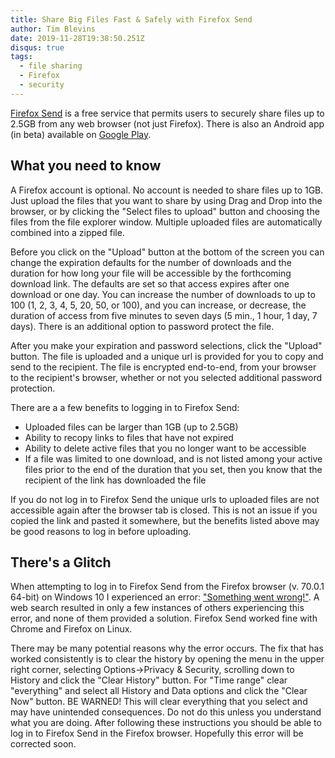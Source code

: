 ```yaml
---
title: Share Big Files Fast & Safely with Firefox Send
author: Tim Blevins
date: 2019-11-28T19:38:50.251Z
disqus: true
tags:
  - file sharing
  - Firefox
  - security
---
```

[Firefox Send](https://send.firefox.com/) is a free service that permits users to securely share files up to 2.5GB from any web browser (not just Firefox). There is also an Android app (in beta) available on [Google Play](https://play.google.com/store/apps/details?id=org.mozilla.firefoxsend&hl=en_US).

## What you need to know

A Firefox account is optional. No account is needed to share files up to 1GB. Just upload the files that you want to share by using Drag and Drop into the browser, or by clicking the "Select files to upload" button and choosing the files from the file explorer window. Multiple uploaded files are automatically combined into a zipped file.

Before you click on the "Upload" button at the bottom of the screen you can change the expiration defaults for the number of downloads and the duration for how long your file will be accessible by the forthcoming download link. The defaults are set so that access expires after one download or one day. You can increase the number of downloads to up to 100 (1, 2, 3, 4, 5, 20, 50, or 100), and you can increase, or decrease, the duration of access from five minutes to seven days (5 min., 1 hour, 1 day, 7 days). There is an additional option to password protect the file.

After you make your expiration and password selections, click the "Upload" button. The file is uploaded and a unique url is provided for you to copy and send to the recipient. The file is encrypted end-to-end, from your browser to the recipient's browser, whether or not you selected additional password protection.

There are a a few benefits to logging in to Firefox Send:

* Uploaded files can be larger than 1GB (up to 2.5GB)
* Ability to recopy links to files that have not expired
* Ability to delete active files that you no longer want to be accessible
* If a file was limited to one download, and is not listed among your active files prior to the end of the duration that you set, then you know that the recipient of the link has downloaded the file

If you do not log in to Firefox Send the unique urls to uploaded files are not accessible again after the browser tab is closed. This is not an issue if you copied the link and pasted it somewhere, but the benefits listed above may be good reasons to log in before uploading.

## There's a Glitch

When attempting to log in to Firefox Send from the Firefox browser (v. 70.0.1 64-bit) on Windows 10 I experienced an error: ["Something went wrong!"](https://send.firefox.com/error). A web search resulted in only a few instances of others experiencing this error, and none of them provided a solution. Firefox Send worked fine with Chrome and Firefox on Linux.

There may be many potential reasons why the error occurs. The fix that has worked consistently is to clear the history by opening the menu in the upper right corner, selecting Options->Privacy & Security, scrolling down to History and click the "Clear History" button. For "Time range" clear "everything" and select all History and Data options and click the "Clear Now" button. BE WARNED! This will clear everything that you select and may have unintended consequences. Do not do this unless you understand what you are doing. After following these instructions you should be able to log in to Firefox Send in the Firefox browser. Hopefully this error will be corrected soon.
